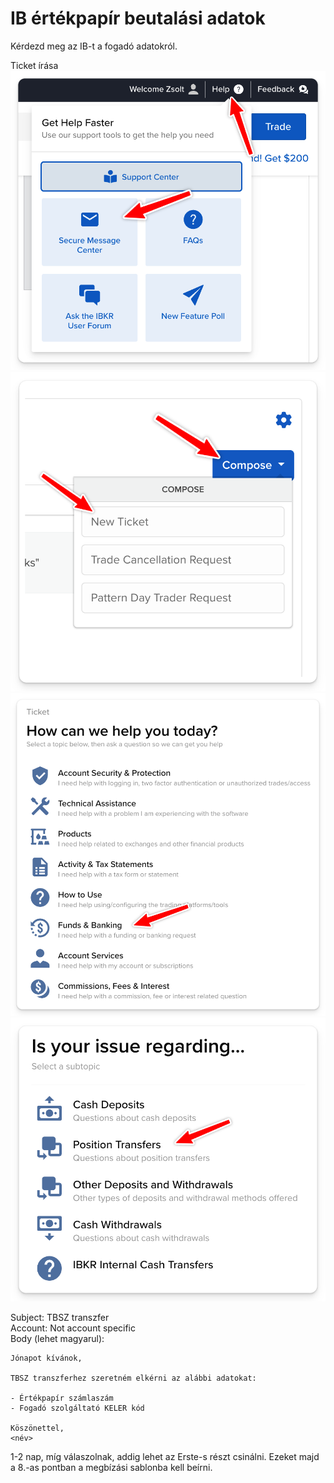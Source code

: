 # IB értékpapír beutalási adatok

Kérdezd meg az IB-t a fogadó adatokról.

Ticket írása
![](images/message_center.png)
![](images/new_ticket.png)
![](images/ticket_cat2.png)
![](images/ticket_cat.png)

Subject: TBSZ transzfer  
Account: Not account specific  
Body (lehet magyarul):

```
Jónapot kívánok,

TBSZ transzferhez szeretném elkérni az alábbi adatokat:

- Értékpapír számlaszám
- Fogadó szolgáltató KELER kód

Köszönettel,
<név>
```

1-2 nap, míg válaszolnak, addig lehet az Erste-s részt csinálni. Ezeket majd a 8.-as pontban a megbízási sablonba kell beírni.
